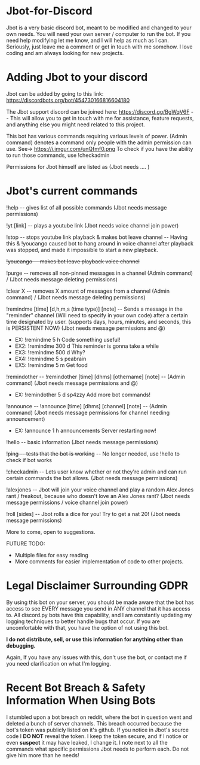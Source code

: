 # Jbot-for-Discord
Jbot is a very basic discord bot, meant to be modified and changed to your own needs.  You will need your own server / computer to run the bot.  If you need help modifying let me know, and I will help as much as I can.  Seriously, just leave me a comment or get in touch with me somehow.  I love coding and am always looking for new projects.

# Adding Jbot to your discord

Jbot can be added by going to this link: https://discordbots.org/bot/454730166816604180

The Jbot support discord can be joined here: https://discord.gg/BgWqV6F -- This will allow you to get in touch with me for assistance, feature requests, and anything else you might need related to this project.

This bot has various commands requiring various levels of power.  (Admin command) denotes a command only people with the admin permission can use.  See-> https://i.imgur.com/unQfmf0.png
To check if you have the ability to run those commands, use !checkadmin

Permissions for Jbot himself are listed as (Jbot needs .... )

# Jbot's current commands

!help -- gives list of all possible commands (Jbot needs message permissions)

!yt [link] -- plays a youtube link (Jbot needs voice channel join power)

!stop -- stops youtube link playback & makes bot leave channel -- Having this & !youcango caused bot to hang around in voice channel after playback was stopped, and made it impossible to start a new playback. 

~~!youcango -- makes bot leave playback voice channel~~

!purge -- removes all non-pinned messages in a channel (Admin command) / (Jbot needs message deleting permissions)

!clear X -- removes X amount of messages from a channel (Admin command) / (Jbot needs message deleting permissions)

!remindme [time] [d,h,m,s (time type)] [note] -- Sends a message in the "reminder" channel (Will need to specify in your own code) after a certain time designated by user.  (supports days, hours, minutes, and seconds, this is PERSISTENT NOW) (Jbot needs message permissions and @)

- EX: !remindme 5 h Code something useful!
- EX2: !remindme 300 d This reminder is gonna take a while
- EX3: !remindme 500 d Why?
- EX4: !remindme 5 s peabrain
- EX5: !remindme 5 m Get food

!remindother -- !remindother [time] [dhms] [othername] [note] -- (Admin command) (Jbot needs message permissions and @)

- EX: !remindother 5 d sp4zzy Add more bot commands!

!announce -- !announce [time] [dhms] [channel] [note] -- (Admin command) (Jbot needs message permissions for channel needing announcement)

- EX: !announce 1 h announcements Server restarting now!

!hello -- basic information (Jbot needs message permissions)

~~!ping -- tests that the bot is working~~ -- No longer needed, use !hello to check if bot works

!checkadmin -- Lets user know whether or not they're admin and can run certain commands the bot allows. (Jbot needs message permissions)

!alexjones -- Jbot will join your voice channel and play a random Alex Jones rant / freakout, because who doesn't love an Alex Jones rant? (Jbot needs message permissions / voice channel join power)

!roll [sides] -- Jbot  rolls a dice for you! Try to get a nat 20! (Jbot needs message permissions)

More to come, open to suggestions.

FUTURE TODO:

- Multiple files for easy reading
- More comments for easier implementation of code to other projects.

# Legal Disclaimer Surrounding GDPR

By using this bot on your server, you should be made aware that the bot has access to see EVERY message you send in ANY channel that it has access to.  All discord.py bots have this capability, and I am constantly updating my logging techniques to better handle bugs that occur.  If you are uncomfortable with that, you have the option of not using this bot.

**I do not distribute, sell, or use this information for anything other than debugging.**

Again, If you have any issues with this, don't use the bot, or contact me if you need clarification on what I'm logging.

# Recent Bot Breach & Safety Information When Using Bots

I stumbled upon a bot breach on reddit, where the bot in question went and deleted a bunch of server channels.  This breach occurred because the bot's token was publicly listed on it's github.  If you notice in Jbot's source code I **DO NOT** reveal the token.  I keep the token secure, and if I notice or even **suspect** it may have leaked, I change it.  I note next to all the commands what specific permissions Jbot needs to perform each.  Do not give him more than he needs!

